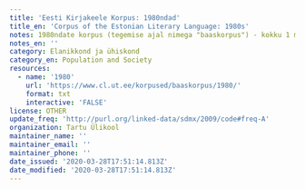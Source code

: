 ```yaml
---
title: 'Eesti Kirjakeele Korpus: 1980ndad'
title_en: 'Corpus of the Estonian Literary Language: 1980s'
notes: 1980ndate korpus (tegemise ajal nimega "baaskorpus") - kokku 1 miljon sõna
notes_en: ''
category: Elanikkond ja ühiskond
category_en: Population and Society
resources:
  - name: '1980'
    url: 'https://www.cl.ut.ee/korpused/baaskorpus/1980/'
    format: txt
    interactive: 'FALSE'
license: OTHER
update_freq: 'http://purl.org/linked-data/sdmx/2009/code#freq-A'
organization: Tartu Ülikool
maintainer_name: ''
maintainer_email: ''
maintainer_phone: ''
date_issued: '2020-03-28T17:51:14.813Z'
date_modified: '2020-03-28T17:51:14.813Z'
---
```

